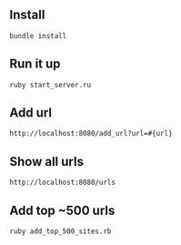 ## Install

`bundle install`

## Run it up

`ruby start_server.ru`

## Add url

`http://localhost:8080/add_url?url=#{url}`

## Show all urls

`http://localhost:8080/urls`

## Add top ~500 urls

`ruby add_top_500_sites.rb`

